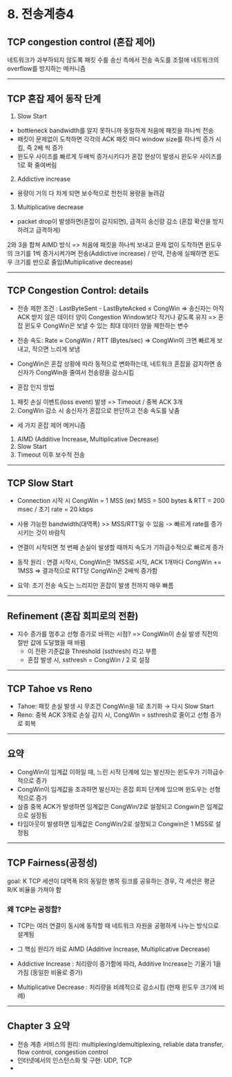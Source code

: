 # 8. 전송계층4

## TCP congestion control (혼잡 제어)
네트워크가 과부하되지 않도록 패킷 수를 송신 측에서 전송 속도를 조절애 네트워크의 overflow를 방지하는  메커니즘

---
## TCP 혼잡 제어 동작 단계

1. Slow Start
- bottleneck bandwidth를 알지 못하니까 동일하게 처음에 패킷을 하나씩 전송
- 패킷이 문제없이 도착하면 각각의 ACK 패킷 마다 window size를 하나씩 증가 시킴, 즉 2배 씩 증가
- 윈도우 사이즈를 빠르게 두배씩 증가시키다가 혼잡 현상이 발생시 윈도우 사이즈를 1로 확 줄여버림
2. Addictive increase
- 용량이 거의 다 차게 되면 보수적으로 천천히 용량을 늘려감
3. Multiplicative decrease
- packet drop이 발생하면(혼잡이 감지되면), 급격히 송신량 감소 (혼잡 확산을 방지하려고 급격하게)

2와 3을 합쳐 AIMD 방식 => 처음에 패킷을 하나씩 보내고 문제 없이 도착하면 윈도우의 크기를 1씩 증가시켜가며 전송(Addictive increase) / 만약, 전송에 실패하면 윈도우 크기를 반으로 줄임(Multiplicative decrease)

---
## TCP Congestion Control: details
- 전송 제한 조건 : LastByteSent - LastByteAcked ≤ CongWin
=> 송신자는 아직 ACK 받지 않은 데이터 양이 Congestion Window보다 작거나 같도록 유지
=> 혼잡 윈도우 CongWin은 보낼 수 있는 최대 데이터 양을 제한하는 변수

- 전송 속도: Rate ≈ CongWin / RTT (Bytes/sec)
=> CongWin이 크면 빠르게 보내고, 작으면 느리게 보냄

- CongWin은 혼잡 상황에 따라 동적으로 변화하는데, 네트워크 혼잡을 감지하면 송신자가 CongWin을 줄여서 전송량을 감소시킴

- 혼잡 인지 방법
1. 패킷 손실 이벤트(loss event) 발생 => Timeout / 중복 ACK 3개
2. CongWin 감소 시 송신자가 혼잡으로 판단하고 전송 속도를 낮춤

- 세 가지 혼잡 제어 메커니즘
1. AIMD (Additive Increase, Multiplicative Decrease)
2. Slow Start
3. Timeout 이후 보수적 전송

---
## TCP Slow Start
- Connection 시작 시
CongWin = 1 MSS
(ex) MSS = 500 bytes & RTT = 200 msec / 초기 rate = 20 kbps
- 사용 가능한 bandwidth(대역폭) >> MSS/RTT일 수 있음 -> 빠르게 rate를 증가시키는 것이 바람직
- 연결이 시작되면 첫 번째 손실이 발생할 때까지 속도가 기하급수적으로 빠르게 증가

- 동작 원리
: 연결 시작시, CongWin은 1MSS로 시작, ACK 1개마다 CongWin += 1MSS
=> 결과적으로 RTT당 CongWin은 2배씩 증가함

- 요약: 초기 전송 속도는 느리지만 혼잡이 발생 전까지 매우 빠름

---
## Refinement (혼잡 회피로의 전환)
- 지수 증가를 멈추고 선형 증가로 바뀌는 시점?
=> CongWin이 손실 발생 직전의 절반 값에 도달했을 때 바뀜
	- 이 전환 기준값을 Threshold (ssthresh) 라고 부름
	- 혼잡 발생 시, ssthresh = CongWin / 2 로 설정

---
## TCP Tahoe vs Reno
- Tahoe: 패킷 손실 발생 시 무조건 CongWin을 1로 초기화 → 다시 Slow Start
- Reno: 중복 ACK 3개로 손실 감지 시, CongWin = ssthresh로 줄이고 선형 증가로 회복

---
## 요약
- CongWin이 임계값 이하일 때, 느린 시작 단계에 있는 발신자는 윈도우가 기하급수적으로 증가
- CongWin이 임계값을 초과하면 발신자는 혼잡 회피 단계에 있으며 윈도우는 선형적으로 증가
- 삼중 중복 ACK가 발생하면 임계값은 CongWin/2로 설정되고 Congwin은 임계값으로 설정됨
- 타임아웃이 발생하면 임계값은 CongWin/2로 설정되고 Congwin은 1 MSS로 설정됨

---
## TCP Fairness(공정성)
goal: K TCP 세션이 대역폭 R의 동일한 병목 링크를 공유하는 경우, 각 세션은 평균 R/K 비율을 가져야 함

### 왜 TCP는 공정함?
- TCP는 여러 연결이 동시에 동작할 때 네트워크 자원을 공평하게 나누는 방식으로 설계됨
- 그 핵심 원리가 바로 AIMD (Additive Increase, Multiplicative Decrease)


- Addictive Increase
: 처리량이 증가함에 따라, Additive Increase는 기울기 1을 가짐 (동일한 비율로 증가)
- Multiplicative Decrease
: 처리량을 비례적으로 감소시킴 (현재 윈도우 크기에 비례)

---
## Chapter 3 요약
- 전송 계층 서비스의 원리: multiplexing/demultiplexing, reliable data transfer, flow control, congestion control
- 인터넷에서의 인스턴스화 및 구현: UDP, TCP
- 
